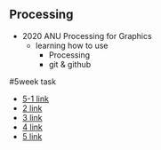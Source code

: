 ## Processing
* 2020 ANU Processing for Graphics 
  * learning how to use 
    * Processing
    * git & github


#5week task
* [5-1 link](https://github.com/dmg03038/Processing/blob/master/report%205-1.md)
* [2 link](http://www.naver.com)
* [3 link](http://www.naver.com)
* [4 link](http://www.naver.com)
* [5 link](http://www.naver.com)



